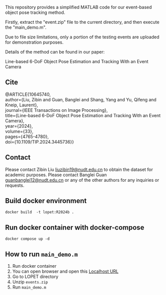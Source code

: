 This repository provides a simplified MATLAB code for our event-based object pose tracking method.

Firstly, extract the "event.zip" file to the current directory, and then execute the "main_demo.m".

Due to file size limitations, only a portion of the testing events are uploaded for demonstration purposes.

Details of the method can be found in our paper:

Line-based 6-DoF Object Pose Estimation and Tracking With an Event Camera

## Cite

@ARTICLE{10645740,  
  author={Liu, Zibin and Guan, Banglei and Shang, Yang and Yu, Qifeng and Kneip, Laurent},  
  journal={IEEE Transactions on Image Processing},   
  title={Line-based 6-DoF Object Pose Estimation and Tracking With an Event Camera},  
  year={2024},  
  volume={33},  
  pages={4765-4780},  
  doi={10.1109/TIP.2024.3445736}}  


## Contact
Please contact Zibin Liu <liuzibin19@nudt.edu.cn> to obtain the dataset for academic purposes. 
Please contact Banglei Guan <guanbanglei12@nudt.edu.cn> or any of the other authors for any inquiries or requests.

## Build docker environment
```
docker build  -t lopet:R2024b .
```

## Run docker container with docker-compose
```
docker compose up -d
```

## How to run `main_demo.m`
1. Run docker container
2. You can open browser and open this [Localhost URL](http://localhost:8888/index.html)
3. Go to LOPET directory
4. Unzip `events.zip`
5. Run `main_demo.m`
